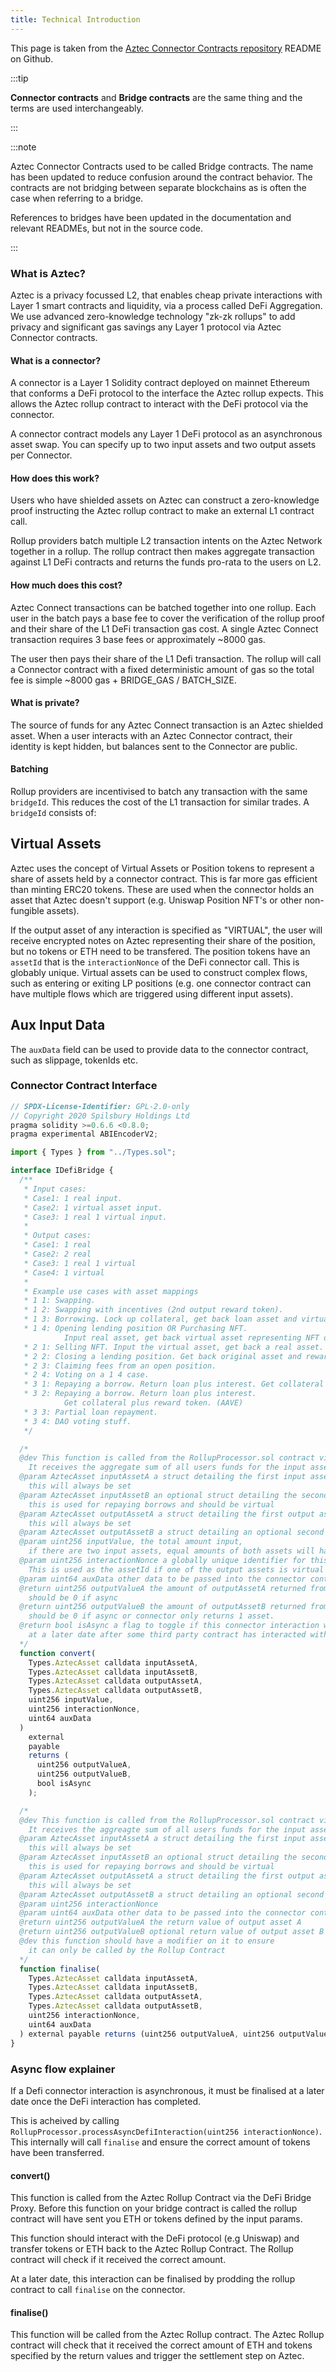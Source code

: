 ```yaml
---
title: Technical Introduction
---
```


This page is taken from the [Aztec Connector Contracts repository](https://github.com/AztecProtocol/aztec-connect-bridges) README on Github.

:::tip

**Connector contracts** and **Bridge contracts** are the same thing and the terms are used interchangeably.

:::

:::note

Aztec Connector Contracts used to be called Bridge contracts. The name has been updated to reduce confusion around the contract behavior. The contracts are not bridging between separate blockchains as is often the case when referring to a bridge.

References to bridges have been updated in the documentation and relevant READMEs, but not in the source code.

:::

### What is Aztec?

Aztec is a privacy focussed L2, that enables cheap private interactions with Layer 1 smart contracts and liquidity, via a process called DeFi Aggregation. We use advanced zero-knowledge technology "zk-zk rollups" to add privacy and significant gas savings any Layer 1 protocol via Aztec Connector contracts.

#### What is a connector?

A connector is a Layer 1 Solidity contract deployed on mainnet Ethereum that conforms a DeFi protocol to the interface the Aztec rollup expects. This allows the Aztec rollup contract to interact with the DeFi protocol via the connector.

A connector contract models any Layer 1 DeFi protocol as an asynchronous asset swap. You can specify up to two input assets and two output assets per Connector.

#### How does this work?

Users who have shielded assets on Aztec can construct a zero-knowledge proof instructing the Aztec rollup contract to make an external L1 contract call.

Rollup providers batch multiple L2 transaction intents on the Aztec Network together in a rollup. The rollup contract then makes aggregate transaction against L1 DeFi contracts and returns the funds pro-rata to the users on L2.

#### How much does this cost?

Aztec Connect transactions can be batched together into one rollup. Each user in the batch pays a base fee to cover the verification of the rollup proof and their share of the L1 DeFi transaction gas cost. A single Aztec Connect transaction requires 3 base fees or approximately ~8000 gas.

The user then pays their share of the L1 Defi transaction. The rollup will call a Connector contract with a fixed deterministic amount of gas so the total fee is simple ~8000 gas + BRIDGE_GAS / BATCH_SIZE.

#### What is private?

The source of funds for any Aztec Connect transaction is an Aztec shielded asset. When a user interacts with an Aztec Connector contract, their identity is kept hidden, but balances sent to the Connector are public.

#### Batching

Rollup providers are incentivised to batch any transaction with the same `bridgeId`. This reduces the cost of the L1 transaction for similar trades. A `bridgeId` consists of:

## Virtual Assets

Aztec uses the concept of Virtual Assets or Position tokens to represent a share of assets held by a connector contract. This is far more gas efficient than minting ERC20 tokens. These are used when the connector holds an asset that Aztec doesn't support (e.g. Uniswap Position NFT's or other non-fungible assets).

If the output asset of any interaction is specified as "VIRTUAL", the user will receive encrypted notes on Aztec representing their share of the position, but no tokens or ETH need to be transfered. The position tokens have an `assetId` that is the `interactionNonce` of the DeFi connector call. This is globably unique. Virtual assets can be used to construct complex flows, such as entering or exiting LP positions (e.g. one connector contract can have multiple flows which are triggered using different input assets).

## Aux Input Data

The `auxData` field can be used to provide data to the connector contract, such as slippage, tokenIds etc.

### Connector Contract Interface

```ts
// SPDX-License-Identifier: GPL-2.0-only
// Copyright 2020 Spilsbury Holdings Ltd
pragma solidity >=0.6.6 <0.8.0;
pragma experimental ABIEncoderV2;

import { Types } from "../Types.sol";

interface IDefiBridge {
  /**
   * Input cases:
   * Case1: 1 real input.
   * Case2: 1 virtual asset input.
   * Case3: 1 real 1 virtual input.
   *
   * Output cases:
   * Case1: 1 real
   * Case2: 2 real
   * Case3: 1 real 1 virtual
   * Case4: 1 virtual
   *
   * Example use cases with asset mappings
   * 1 1: Swapping.
   * 1 2: Swapping with incentives (2nd output reward token).
   * 1 3: Borrowing. Lock up collateral, get back loan asset and virtual position asset.
   * 1 4: Opening lending position OR Purchasing NFT. 
            Input real asset, get back virtual asset representing NFT or position.
   * 2 1: Selling NFT. Input the virtual asset, get back a real asset.
   * 2 2: Closing a lending position. Get back original asset and reward asset.
   * 2 3: Claiming fees from an open position.
   * 2 4: Voting on a 1 4 case.
   * 3 1: Repaying a borrow. Return loan plus interest. Get collateral back.
   * 3 2: Repaying a borrow. Return loan plus interest. 
            Get collateral plus reward token. (AAVE)
   * 3 3: Partial loan repayment.
   * 3 4: DAO voting stuff.
   */

  /*
  @dev This function is called from the RollupProcessor.sol contract via the DefiBridgeProxy.
    It receives the aggregate sum of all users funds for the input assets.
  @param AztecAsset inputAssetA a struct detailing the first input asset, 
    this will always be set
  @param AztecAsset inputAssetB an optional struct detailing the second input asset, 
    this is used for repaying borrows and should be virtual
  @param AztecAsset outputAssetA a struct detailing the first output asset, 
    this will always be set
  @param AztecAsset outputAssetB a struct detailing an optional second output asset
  @param uint256 inputValue, the total amount input, 
    if there are two input assets, equal amounts of both assets will have been input
  @param uint256 interactionNonce a globally unique identifier for this DeFi interaction.
    This is used as the assetId if one of the output assets is virtual
  @param uint64 auxData other data to be passed into the connector contract (slippage / nftID etc)
  @return uint256 outputValueA the amount of outputAssetA returned from this interaction,
    should be 0 if async
  @return uint256 outputValueB the amount of outputAssetB returned from this interaction, 
    should be 0 if async or connector only returns 1 asset.
  @return bool isAsync a flag to toggle if this connector interaction will return assets 
    at a later date after some third party contract has interacted with it via finalise()
  */
  function convert(
    Types.AztecAsset calldata inputAssetA,
    Types.AztecAsset calldata inputAssetB,
    Types.AztecAsset calldata outputAssetA,
    Types.AztecAsset calldata outputAssetB,
    uint256 inputValue,
    uint256 interactionNonce,
    uint64 auxData
  )
    external
    payable
    returns (
      uint256 outputValueA,
      uint256 outputValueB,
      bool isAsync
    );

  /*
  @dev This function is called from the RollupProcessor.sol contract via the DefiBridgeProxy.
    It receives the aggreagte sum of all users funds for the input assets.
  @param AztecAsset inputAssetA a struct detailing the first input asset, 
    this will always be set
  @param AztecAsset inputAssetB an optional struct detailing the second input asset, 
    this is used for repaying borrows and should be virtual
  @param AztecAsset outputAssetA a struct detailing the first output asset, 
    this will always be set
  @param AztecAsset outputAssetB a struct detailing an optional second output asset
  @param uint256 interactionNonce
  @param uint64 auxData other data to be passed into the connector contract (slippage / nftID etc)
  @return uint256 outputValueA the return value of output asset A
  @return uint256 outputValueB optional return value of output asset B
  @dev this function should have a modifier on it to ensure 
    it can only be called by the Rollup Contract
  */
  function finalise(
    Types.AztecAsset calldata inputAssetA,
    Types.AztecAsset calldata inputAssetB,
    Types.AztecAsset calldata outputAssetA,
    Types.AztecAsset calldata outputAssetB,
    uint256 interactionNonce,
    uint64 auxData
  ) external payable returns (uint256 outputValueA, uint256 outputValueB, bool interactionComplete);
}

```

### Async flow explainer

If a Defi connector interaction is asynchronous, it must be finalised at a later date once the DeFi interaction has completed.

This is acheived by calling `RollupProcessor.processAsyncDefiInteraction(uint256 interactionNonce)`. This internally will call `finalise` and ensure the correct amount of tokens have been transferred.

#### convert()

This function is called from the Aztec Rollup Contract via the DeFi Bridge Proxy. Before this function on your bridge contract is called the rollup contract will have sent you ETH or tokens defined by the input params.

This function should interact with the DeFi protocol (e.g Uniswap) and transfer tokens or ETH back to the Aztec Rollup Contract. The Rollup contract will check if it received the correct amount.


At a later date, this interaction can be finalised by prodding the rollup contract to call `finalise` on the connector.

#### finalise()

This function will be called from the Aztec Rollup contract. The Aztec Rollup contract will check that it received the correct amount of ETH and tokens specified by the return values and trigger the settlement step on Aztec.
